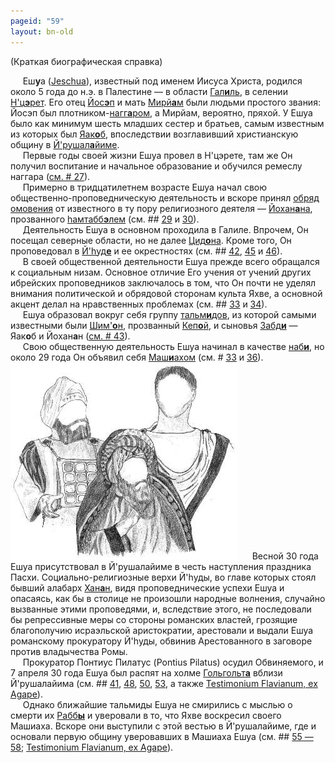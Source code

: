 ```yaml
---
pageid: "59"
layout: bn-old
---
```


(Краткая биографическая справка)

<p>     Еш<strong>у</strong>а (<a href="javascript:popUp%20(&#39;img/jeschua.gif&#39;,%20100,%2060,%20&#39;&#39;)">Jeschua</a>), известный под именем Иисуса Христа, родился около 5 года до н.э. в Палестине — в области <a href="javascript:popUp%20(&#39;img/galil.gif&#39;,%2090,%2070,%20&#39;&#39;)">Гал<strong>и</strong>ль</a>, в селении <a href="javascript:popUp%20(&#39;img/ntsereth.gif&#39;,%20100,%2070,%20&#39;&#39;)">H'ц<strong>э</strong>рет</a>. Его отец <a href="javascript:popUp%20(&#39;img/joseph.gif&#39;,%2090,%2055,%20&#39;&#39;)">Йос<strong>э</strong>п</a> и мать <a href="javascript:popUp%20(&#39;img/mirjam.gif&#39;,%20110,%2050,%20&#39;&#39;)">Мирй<strong>а</strong>м</a> были людьми простого звания: Йосэп был плотником-<a href="javascript:popUp%20(&#39;img/naggar.gif&#39;,%2070,%2060,%20&#39;&#39;)">нагг<strong>а</strong>ром</a>, а Мирйам, вероятно, пряхой. У Ешуа было как минимум шесть младших сестер и братьев, самым известным из которых был <a href="javascript:popUp%20(&#39;img/jaaqob.gif&#39;,%2090,%2060,%20&#39;&#39;)">Яак<strong>о</strong>б</a>, впоследствии возглавивший христианскую общину в <a href="javascript:popUp%20(&#39;img/jrushalm.gif&#39;,%20150,%2060,%20&#39;&#39;)">Й'рушал<strong>а</strong>йиме</a>.<br />
     Первые годы своей жизни Ешуа провел в H'цэрете, там же Он получил воспитание и начальное образование и обучился ремеслу наггара (<a href="27.htm">см. # 27</a>).<br />
     Примерно в тридцатилетнем возрасте Ешуа начал свою общественно-проповедническую деятельность и вскоре принял <a href="javascript:popUp%20(&#39;img/tbilah.gif&#39;,%20130,%2070,%20&#39;&#39;)">обряд омовения</a> от известного в ту пору религиозного деятеля — <a href="javascript:popUp%20(&#39;img/jochanan.gif&#39;,%2090,%2070,%20&#39;&#39;)">Йохан<strong>а</strong>на</a>, прозванного <a href="javascript:popUp%20(&#39;img/hamtabbl.gif&#39;,%20130,%2070,%20&#39;&#39;)">hамтабб<strong>э</strong>лем</a> (см. ## <a href="29.htm">29</a> и <a href="30.htm">30</a>).<br />
     Деятельность Ешуа в основном проходила в Галиле. Впрочем, Он посещал северные области, но не далее <a href="javascript:popUp%20(&#39;img/tsidon.gif&#39;,%2090,%2060,%20&#39;&#39;)">Цид<strong>о</strong>на</a>. Кроме того, Он проповедовал в <a href="javascript:popUp%20(&#39;img/jhudah.gif&#39;,%20120,%2060,%20&#39;&#39;)">Й'hуд<strong>е</strong></a> и ее окрестностях (см. ## <a href="42.htm">42</a>, <a href="45.htm">45</a> и <a href="46.htm">46</a>).<br />
     В своей общественной деятельности Ешуа прежде всего обращался к социальным низам. Основное отличие Его учения от учений других ибрейских проповедников заключалось в том, что Он почти не уделял внимания политической и обрядовой сторонам культа Яхве, а основной акцент делал на нравственных проблемах (см. ## <a href="33.htm">33</a> и <a href="34.htm">34</a>).<br />
     Ешуа образовал вокруг себя группу <a href="javascript:popUp%20(&#39;img/thalmidm.gif&#39;,%20160,%2060,%20&#39;Ученики&#39;)">тальм<strong>и</strong>дов</a>, из которой самыми известными были <a href="javascript:popUp%20(&#39;img/shimon.gif&#39;,%20110,%2060,%20&#39;&#39;)">Шим'<strong>о</strong>н</a>, прозванный <a href="javascript:popUp%20(&#39;img/kejpha.gif&#39;,%20100,%2060,%20&#39;&#39;)">Кеп<strong>о</strong>й</a>, и сыновья <a href="javascript:popUp%20(&#39;img/zabdi.gif&#39;,%2090,%2060,%20&#39;&#39;)">Забд<strong>и</strong></a> — Яак<strong>о</strong>б и Йохан<strong>а</strong>н (<a href="43.htm">см. # 43</a>).<br />
     Свою общественную деятельность Ешуа начинал в качестве <a href="javascript:popUp%20(&#39;img/nabi.gif&#39;,%20100,%2060,%20&#39;Пророк&#39;)">наб<strong>и</strong></a>, но около 29 года Он объявил себя <a href="javascript:popUp%20(&#39;img/mashiach.gif&#39;,%20110,%2060,%20&#39;Мессия&#39;)">Маш<strong>и</strong>ахом</a> (см. # <a href="33.htm">33</a> и <a href="36.htm">36</a>).<br />
<img src="img/dinin.jpg" width="363" height="315" alt="&#39;А судьи кто?&#39;, рис. Руслана Хазарзара" />      Весной 30 года Ешуа присутствовал в Й'рушалайиме в честь наступления праздника Пасхи. Социально-религиозные верхи Й'hуды, во главе которых стоял бывший алабарх <a href="javascript:popUp%20(&#39;img/chanan.gif&#39;,%2070,%2060,%20&#39;&#39;)">Хан<strong>а</strong>н</a>, видя проповеднические успехи Ешуа и опасаясь, как бы в столице не произошли народные волнения, случайно вызванные этими проповедями, и, вследствие этого, не последовали бы репрессивные меры со стороны романских властей, грозящие благополучию исраэльской аристократии, арестовали и выдали Ешуа романскому прокуратору Й'hуды, обвинив Арестованного в заговоре против владычества Ромы.<br />
     Прокуратор Понтиус Пилатус (Pontius Pilatus) осудил Обвиняемого, и 7 апреля 30 года Ешуа был распят на холме <a href="javascript:popUp%20(&#39;img/golgolth.gif&#39;,%20140,%2060,%20&#39;&#39;)">Гольгольт<strong>а</strong></a> вблизи Й'рушалайима (см. ## <a href="41.htm">41</a>, <a href="48.htm">48</a>, <a href="50.htm">50</a>, <a href="53.htm">53</a>, а также <a href="11.htm#testimon">Testimonium Flavianum, ex Agape</a>).<br />
     Однако ближайшие тальмиды Ешуа не смирились с мыслью о смерти их <a href="javascript:popUp%20(&#39;img/rabba.gif&#39;,%2090,%2060,%20&#39;Учитель&#39;)">Рабб<strong>ы</strong></a> и уверовали в то, что Яхве воскресил своего Машиаха. Вскоре они выступили с этой вестью в Й'рушалайиме, где и основали первую общину уверовавших в Машиаха Ешуа (см. ## <a href="55.htm">55 — 58</a>; <a href="11.htm#testimon">Testimonium Flavianum, ex Agape</a>).</p>
<p> </p>

     



